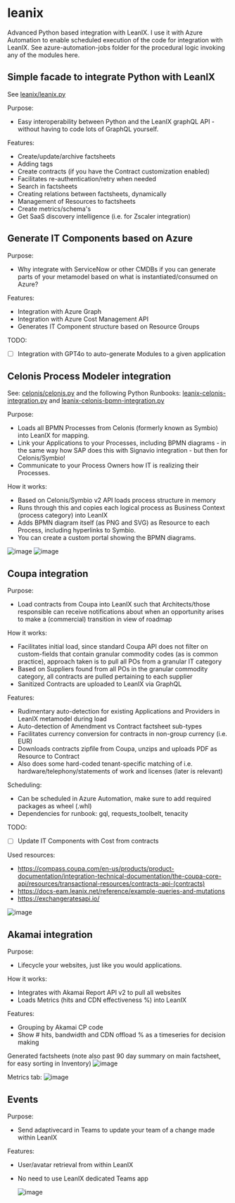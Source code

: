 # leanix
Advanced Python based integration with LeanIX. I use it with Azure Automation to enable scheduled execution of the code for integration with LeanIX. See azure-automation-jobs folder for the procedural logic invoking any of the modules here.

## Simple facade to integrate Python with LeanIX
See [leanix/leanix.py](./leanix/leanix.py)

Purpose:
- Easy interoperability between Python and the LeanIX graphQL API - without having to code lots of GraphQL yourself.

Features:
- Create/update/archive factsheets
- Adding tags
- Create contracts (if you have the Contract customization enabled)
- Facilitates re-authentication/retry when needed
- Search in factsheets
- Creating relations between factsheets, dynamically
- Management of Resources to factsheets
- Create metrics/schema's
- Get SaaS discovery intelligence (i.e. for Zscaler integration)

## Generate IT Components based on Azure
Purpose:
- Why integrate with ServiceNow or other CMDBs if you can generate parts of your metamodel based on what is instantiated/consumed on Azure?

Features:
- Integration with Azure Graph
- Integration with Azure Cost Management API
- Generates IT Component structure based on Resource Groups

TODO:
- [ ] Integration with GPT4o to auto-generate Modules to a given application

## Celonis Process Modeler integration
See:
[celonis/celonis.py](./celonis/celonis.py) and the following Python Runbooks: [leanix-celonis-integration.py](./azure-automation-jobs/leanix-celonis-integration.py) and [leanix-celonis-bpmn-integration.py](./azure-automation-jobs/leanix-celonis-bpmn-integration.py)

Purpose:
- Loads all BPMN Processes from Celonis (formerly known as Symbio) into LeanIX for mapping.
- Link your Applications to your Processes, including BPMN diagrams - in the same way how SAP does this with Signavio integration - but then for Celonis/Symbio!
- Communicate to your Process Owners how IT is realizing their Processes.

How it works:
- Based on Celonis/Symbio v2 API loads process structure in memory
- Runs through this and copies each logical process as Business Context (process category) into LeanIX
- Adds BPMN diagram itself (as PNG and SVG) as Resource to each Process, including hyperlinks to Symbio.
- You can create a custom portal showing the BPMN diagrams.

![image](https://github.com/user-attachments/assets/eac1074e-ceac-488e-91ff-e96a1f54331d)
![image](https://github.com/user-attachments/assets/7618f667-b72b-48d7-a9d0-a0db82c5dd6f)


## Coupa integration
Purpose:
- Load contracts from Coupa into LeanIX such that Architects/those responsible can receive notifications about when an opportunity arises to make a (commercial) transition in view of roadmap

How it works:
- Facilitates initial load, since standard Coupa API does not filter on custom-fields that contain granular commodity codes (as is common practice), approach taken is to pull all POs from a granular IT category
- Based on Suppliers found from all POs in the granular commodity category, all contracts are pulled pertaining to each supplier
- Sanitized Contracts are uploaded to LeanIX via GraphQL

Features:
- Rudimentary auto-detection for existing Applications and Providers in LeanIX metamodel during load
- Auto-detection of Amendment vs Contract factsheet sub-types
- Facilitates currency conversion for contracts in non-group currency (i.e. EUR)
- Downloads contracts zipfile from Coupa, unzips and uploads PDF as Resource to Contract
- Also does some hard-coded tenant-specific matching of i.e. hardware/telephony/statements of work and licenses (later is relevant)

Scheduling:
- Can be scheduled in Azure Automation, make sure to add required packages as wheel (.whl)
- Dependencies for runbook: gql, requests_toolbelt, tenacity

TODO: 
- [ ] Update IT Components with Cost from contracts

Used resources:
- https://compass.coupa.com/en-us/products/product-documentation/integration-technical-documentation/the-coupa-core-api/resources/transactional-resources/contracts-api-(contracts)
- https://docs-eam.leanix.net/reference/example-queries-and-mutations
- https://exchangeratesapi.io/

![image](https://github.com/user-attachments/assets/d7690ba6-0186-43d0-bccd-57f4a3483508)

## Akamai integration
Purpose:
- Lifecycle your websites, just like you would applications.

How it works:
- Integrates with Akamai Report API v2 to pull all websites
- Loads Metrics (hits and CDN effectiveness %) into LeanIX

Features:
- Grouping by Akamai CP code
- Show # hits, bandwidth and CDN offload % as a timeseries for decision making

Generated factsheets (note also past 90 day summary on main factsheet, for easy sorting in Inventory)
![image](https://github.com/user-attachments/assets/e469c522-aff6-42c8-96d1-a8bc6fce5fc6)

Metrics tab:
![image](https://github.com/user-attachments/assets/60848a73-ecbe-4a47-9cf2-34a1b5531d69)



## Events
Purpose:
- Send adaptivecard in Teams to update your team of a change made within LeanIX

Features:
- User/avatar retrieval from within LeanIX
- No need to use LeanIX dedicated Teams app

  ![image](https://github.com/user-attachments/assets/f2ad94f5-e964-489d-9cd1-3b09fbadb4b1)


